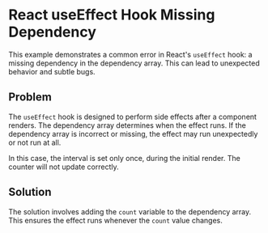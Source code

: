 # React useEffect Hook Missing Dependency
This example demonstrates a common error in React's `useEffect` hook: a missing dependency in the dependency array. This can lead to unexpected behavior and subtle bugs. 

## Problem
The `useEffect` hook is designed to perform side effects after a component renders.  The dependency array determines when the effect runs.  If the dependency array is incorrect or missing, the effect may run unexpectedly or not run at all. 

In this case, the interval is set only once, during the initial render.  The counter will not update correctly. 

## Solution
The solution involves adding the `count` variable to the dependency array. This ensures the effect runs whenever the `count` value changes.
